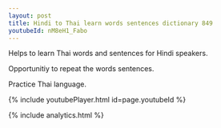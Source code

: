 ```yaml
---
layout: post
title: Hindi to Thai learn words sentences dictionary 849 
youtubeId: nM8eH1_Fabo
---
```

 
 
Helps to learn Thai words and sentences for Hindi speakers.

Opportunitiy to repeat the words sentences. 

Practice Thai language. 
 
{% include youtubePlayer.html id=page.youtubeId %}
 
 
{% include analytics.html %}